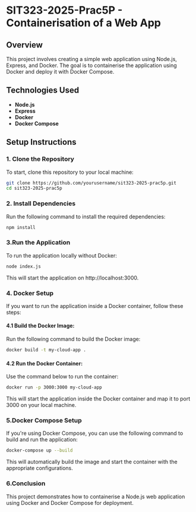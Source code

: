 # SIT323-2025-Prac5P - Containerisation of a Web App

## Overview

This project involves creating a simple web application using Node.js, Express, and Docker. The goal is to containerise the application using Docker and deploy it with Docker Compose.

## Technologies Used

- **Node.js**
- **Express**
- **Docker**
- **Docker Compose**

## Setup Instructions

### 1. Clone the Repository

To start, clone this repository to your local machine:

```bash
git clone https://github.com/yourusername/sit323-2025-prac5p.git
cd sit323-2025-prac5p
```
### 2. Install Dependencies

Run the following command to install the required dependencies:
```bash
npm install
```
### 3.Run the Application

To run the application locally without Docker:
```bash
node index.js
```
This will start the application on http://localhost:3000.

### 4. Docker Setup

If you want to run the application inside a Docker container, follow these steps:

#### 4.1 Build the Docker Image:

Run the following command to build the Docker image:
     
````bash
docker build -t my-cloud-app .
````
#### 4.2 Run the Docker Container:

Use the command below to run the container:

````bash
docker run -p 3000:3000 my-cloud-app
````
This will start the application inside the Docker container and map it to port 3000 on your local machine.

### 5.Docker Compose Setup
If you're using Docker Compose, you can use the following command to build and run the application:

```bash
docker-compose up --build
```
This will automatically build the image and start the container with the appropriate configurations.

### 6.Conclusion
This project demonstrates how to containerise a Node.js web application using Docker and Docker Compose for deployment.







